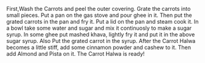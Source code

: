 First,Wash the Carrots and peel the outer covering.
Grate the carrots into small pieces.
Put a pan on the gas stove and pour ghee in it.
Then put the grated carrots in the pan and fry it.
Put a lid on the pan and steam cook it.
In a  bowl take some water and sugar and mix it continuosly to make a sugar syrup.
In some ghee put  mashed khava, lightly fry it and put it in the above sugar syrup.
Also Put the grated carrot in the syrup.
After the Carrot Halwa becomes a little stiff, add some cinnamon powder and cashew to it.
Then add Almond and Pista on it.
                          The Carrot Halwa is ready! 